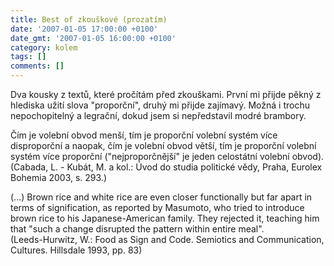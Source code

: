 ```yaml
---
title: Best of zkouškové (prozatím)
date: '2007-01-05 17:00:00 +0100'
date_gmt: '2007-01-05 16:00:00 +0100'
category: kolem
tags: []
comments: []
---
```

<p>Dva kousky z textů, které pročítám před zkouškami. První mi přijde pěkný z hlediska užití slova "proporční", druhý mi přijde zajímavý. Možná i trochu nepochopitelný a legrační, dokud jsem si nepředstavil modré brambory.</p>
<p class="odsazeny">Čím je volební obvod menší, tím je proporční volební systém více disproporční a naopak, čím je volební obvod větší, tím je proporční volební systém více proporční ("nejproporčnější" je jeden celostátní volební obvod). (Cabada, L. - Kubát, M. a kol.: Úvod do studia politické vědy, Praha, Eurolex Bohemia 2003, s. 293.)</p>
<p class="odsazeny">(...) Brown rice and white rice are even closer functionally but far apart in terms of signification, as reported by Masumoto, who tried to introduce brown rice to his Japanese-American family. They rejected it, teaching him that "such a change disrupted the pattern within entire meal". <br>(Leeds-Hurwitz, W.: Food as Sign and Code. Semiotics and Communication, Cultures. Hillsdale 1993, pp. 83)</p>
